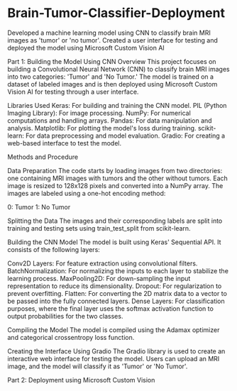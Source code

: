 # Brain-Tumor-Classifier-Deployment
Developed a machine learning model using CNN to classify brain MRI images as 'tumor' or 'no tumor'. Created a user interface for testing and deployed the model using Microsoft Custom Vision AI

Part 1: Building the Model Using CNN
Overview
This project focuses on building a Convolutional Neural Network (CNN) to classify brain MRI images into two categories: 'Tumor' and 'No Tumor.' The model is trained on a dataset of labeled images and is then deployed using Microsoft Custom Vision AI for testing through a user interface.

Libraries Used
Keras: For building and training the CNN model.
PIL (Python Imaging Library): For image processing.
NumPy: For numerical computations and handling arrays.
Pandas: For data manipulation and analysis.
Matplotlib: For plotting the model's loss during training.
scikit-learn: For data preprocessing and model evaluation.
Gradio: For creating a web-based interface to test the model.

Methods and Procedure

Data Preparation
The code starts by loading images from two directories: one containing MRI images with tumors and the other without tumors. Each image is resized to 128x128 pixels and converted into a NumPy array. The images are labeled using a one-hot encoding method:

0: Tumor
1: No Tumor

 Splitting the Data
The images and their corresponding labels are split into training and testing sets using train_test_split from scikit-learn.

Building the CNN Model
The model is built using Keras' Sequential API. It consists of the following layers:

Conv2D Layers: For feature extraction using convolutional filters.
BatchNormalization: For normalizing the inputs to each layer to stabilize the learning process.
MaxPooling2D: For down-sampling the input representation to reduce its dimensionality.
Dropout: For regularization to prevent overfitting.
Flatten: For converting the 2D matrix data to a vector to be passed into the fully connected layers.
Dense Layers: For classification purposes, where the final layer uses the softmax activation function to output probabilities for the two classes.

 Compiling the Model
The model is compiled using the Adamax optimizer and categorical crossentropy loss function.

Creating the Interface Using Gradio
The Gradio library is used to create an interactive web interface for testing the model. Users can upload an MRI image, and the model will classify it as 'Tumor' or 'No Tumor'.

Part 2: Deployment using Microsoft Custom Vision

